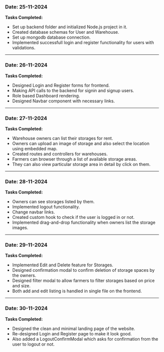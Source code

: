 ### Date: 25-11-2024

**Tasks Completed:**

- Set up backend folder and initialized Node.js project in it.
- Created database schemas for User and Warehouse.
- Set up mongodb database connection.
- Implemented successfull login and register functionality for users with validations.

---

### Date: 26-11-2024

**Tasks Completed:**

- Designed Login and Register forms for frontend.
- Making API calls to the backend for signin and signup users.
- Role based Dashboard rendering.
- Designed Navbar component with necessary links.

---

### Date: 27-11-2024

**Tasks Completed:**

- Warehouse owners can list their storages for rent.
- Owners can upload an image of storage and also select the location using embedded map.
- Created routes and controllers for warehouses.
- Farmers can browser through a list of available storage areas.
- They can also view particular storage area in detail by click on them.

---

### Date: 28-11-2024

**Tasks Completed:**

- Owners can see storages listed by them.
- Implemented logout functionality.
- Change navbar links.
- Created custom hook to check if the user is logged in or not.
- Implemented drag-and-drop functionality when owners list the storage images.

---

### Date: 29-11-2024

**Tasks Completed:**

- Implemented Edit and Delete feature for Storages.
- Designed confirmation modal to confirm deletion of storage spaces by the owners.
- Designed filter modal to allow farmers to filter storages based on price and size.
- Both add and edit listing is handled in single file on the frontend.

---

### Date: 30-11-2024

**Tasks Completed:**

- Designed the clean and minimal landing page of the website.
- Re-designed Login and Register page to make it look good.
- Also added a LogoutConfirmModal which asks for confirmation from the user to logout or not.
